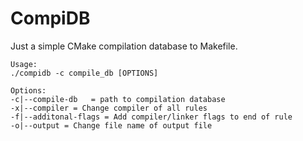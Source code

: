 CompiDB
===

Just a simple CMake compilation database to Makefile.

```
Usage:
./compidb -c compile_db [OPTIONS]

Options:
-c|--compile-db   = path to compilation database
-x|--compiler = Change compiler of all rules
-f|--additonal-flags = Add compiler/linker flags to end of rule
-o|--output = Change file name of output file
```
